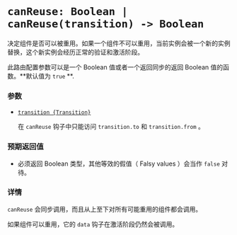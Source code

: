 # `canReuse: Boolean | canReuse(transition) -> Boolean`

决定组件是否可以被重用。如果一个组件不可以重用，当前实例会被一个新的实例替换，这个新实例会经历正常的验证和激活阶段。

此路由配置参数可以是一个 Boolean 值或者一个返回同步的返回 Boolean 值的函数。**默认值为 `true` **.

### 参数

- [`transition {Transition}`](hooks.md#transition-object)

  在 `canReuse` 钩子中只能访问 `transition.to` 和 `transition.from` 。

### 预期返回值

- 必须返回 Boolean 类型，其他等效的假值（ Falsy values ）会当作 `false` 对待。

### 详情

`canReuse` 会同步调用，而且从上至下对所有可能重用的组件都会调用。

如果组件可以重用，它的 `data` 钩子在激活阶段仍然会被调用。
